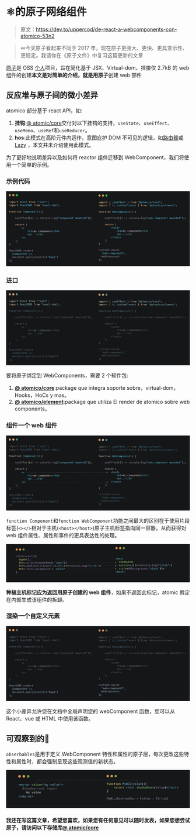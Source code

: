 # ⚛️的原子网络组件

> 原文：<https://dev.to/uppercod/de-react-a-webcomponents-con-atomico-53n2>

> ∞今天原子看起来不同于 2017 年，现在原子更强大、更快、更具宣示性、更稳定。我请你在《原子文件》中复习这篇更新的文章

[原子](https://github.com/atomicojs/core)是 OSS [个人](https://twitter.com/Uppercod)项目，旨在简化基于 JSX、Virtual-dom、挂接仅 2.7kB 的 web 组件的创建**本文是对简单的介绍，就是用原子**创建 web 部件

## 反应堆与原子间的微小差异

atomico 部分基于 react API，如:

1.  **挂钩**:[@ atomic/core](https://github.com/atomicojs/core)交付对以下挂钩的支持，`useState`、`useEffect`、`useMemo`、`useRef`和`useReducer`。
2.  **hos**:此模式在高阶元件内运作，意图庇护 DOM 不可见的逻辑，如[路由器](https://github.com/atomicojs/router)或 [Lazy](https://github.com/atomicojs/lazy) ，本文并未介绍使用此模式。

为了更好地说明差异以及如何将 reactor 组件迁移到 WebComponent，我们将使用一个简单的示例。

### 示例代码

[![General](img/d59e4b49f7b4663d2763525ed4bb8f69.png)](https://res.cloudinary.com/practicaldev/image/fetch/s--POOiHLdz--/c_limit%2Cf_auto%2Cfl_progressive%2Cq_auto%2Cw_880/https://res.cloudinary.com/dz0i8dmpt/image/upload/v1557340605/github/atomico-element/full.png)

### 进口

[![Importacion](img/d05bd059ad95c72a7e2d9e851c644b24.png)](https://res.cloudinary.com/practicaldev/image/fetch/s--TzGvAfYQ--/c_limit%2Cf_auto%2Cfl_progressive%2Cq_auto%2Cw_880/https://res.cloudinary.com/dz0i8dmpt/image/upload/v1557340605/github/atomico-element/import.png)

要将原子绑定到 WebComponents，需要 2 个软件包:

1.  [**@ atomico/core**](https://github.com/atomicojs/core):package que integra soporte sobre，virtual-dom，Hooks，HoCs y mas。
2.  [**@ atomico/element**](https://github.com/atomicojs/element):package que utiliza El render de atomico sobre web components。

### 组件一个 web 组件

[![Componente a WebComponent](img/3036e97c7203a614aa2e8130010c923a.png)](https://res.cloudinary.com/practicaldev/image/fetch/s--NrqtwzTu--/c_limit%2Cf_auto%2Cfl_progressive%2Cq_auto%2Cw_880/https://res.cloudinary.com/dz0i8dmpt/image/upload/v1557340605/github/atomico-element/component.png)

`function Component`和`function WebComponent`功能之间最大的区别在于使用片段标签(`<></>`相对于主机(`<host></host>`)原子主机标签指向同一容器，从而获得对 web 组件属性、属性和事件的更具表达性的处理。

[![Constructor vs Host](img/01d57601e2c9d14ac9444bf39688d2e2.png)](https://res.cloudinary.com/practicaldev/image/fetch/s--B9BHaXAn--/c_limit%2Cf_auto%2Cfl_progressive%2Cq_auto%2Cw_880/https://res.cloudinary.com/dz0i8dmpt/image/upload/v1557340605/github/atomico-element/host.png)

**种植主机标记应为返回用原子创建的 web 组件**，如果不返回此标记，atomic 假定在内部生成该组件的拆卸。

### 渲染一个自定义元素

[![Render](img/9633fec3a5d40706031475c5ab4e4c7b.png)](https://res.cloudinary.com/practicaldev/image/fetch/s--vDOifnhD--/c_limit%2Cf_auto%2Cfl_progressive%2Cq_auto%2Cw_880/https://res.cloudinary.com/dz0i8dmpt/image/upload/v1557340605/github/atomico-element/render.png)

这个小差异允许您在文档中全局声明您的 webComponent 函数，您可以从 React、vue 或 HTML 中使用该函数。

## 可观察到的🧐

`obserbables`是用于定义 WebComponent 特性和属性的原子层，每次更改这些特性和属性时，都会强制呈现这些观测值的新状态。

[![observables](img/4e89e7c5fe932e2de55903cdf332fba5.png)](https://res.cloudinary.com/practicaldev/image/fetch/s--lvg6YqGr--/c_limit%2Cf_auto%2Cfl_progressive%2Cq_auto%2Cw_880/https://res.cloudinary.com/dz0i8dmpt/image/upload/v1557340605/github/atomico-element/observables.png)

#### 我还在写这篇文章，希望您喜欢，如果您有任何意见可以随时发表，如果您想尝试原子，请访问以下存储库[@ atomic/core](https://github.com/atomicojs/core)